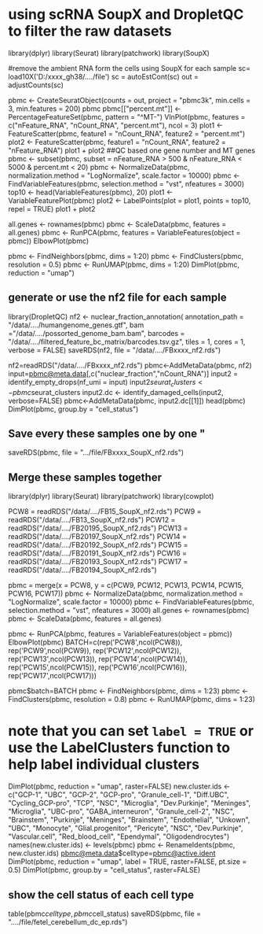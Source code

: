 # using scRNA SoupX and DropletQC to filter the raw datasets 

library(dplyr)
library(Seurat)
library(patchwork)
library(SoupX)

#remove the ambient RNA form the cells using SoupX for each sample
sc= load10X('D:/xxxx_gh38/..../file')
sc = autoEstCont(sc)
out = adjustCounts(sc)

pbmc <- CreateSeuratObject(counts = out, project = "pbmc3k", min.cells = 3, min.features = 200)
pbmc
pbmc[["percent.mt"]] <- PercentageFeatureSet(pbmc, pattern = "^MT-")
VlnPlot(pbmc, features = c("nFeature_RNA", "nCount_RNA", "percent.mt"), ncol = 3)
plot1 <- FeatureScatter(pbmc, feature1 = "nCount_RNA", feature2 = "percent.mt")
plot2 <- FeatureScatter(pbmc, feature1 = "nCount_RNA", feature2 = "nFeature_RNA")
plot1 + plot2
##QC based one gene number and MT genes
pbmc <- subset(pbmc, subset = nFeature_RNA > 500 & nFeature_RNA < 5000 & percent.mt < 20)
pbmc <- NormalizeData(pbmc, normalization.method = "LogNormalize", scale.factor = 10000)
pbmc <- FindVariableFeatures(pbmc, selection.method = "vst", nfeatures = 3000)
top10 <- head(VariableFeatures(pbmc), 20)
plot1 <- VariableFeaturePlot(pbmc)
plot2 <- LabelPoints(plot = plot1, points = top10, repel = TRUE)
plot1 + plot2

all.genes <- rownames(pbmc)
pbmc <- ScaleData(pbmc, features = all.genes)
pbmc <- RunPCA(pbmc, features = VariableFeatures(object = pbmc))
ElbowPlot(pbmc)

pbmc <- FindNeighbors(pbmc, dims = 1:20)
pbmc <- FindClusters(pbmc, resolution = 0.5)
pbmc <- RunUMAP(pbmc, dims = 1:20)
DimPlot(pbmc, reduction = "umap")

## generate or use the nf2 file for each sample

library(DropletQC)
nf2 <- nuclear_fraction_annotation(
  annotation_path = "/data/..../humangenome_genes.gtf",
  bam ="/data/..../possorted_genome_bam.bam",
  barcodes = "/data/..../filtered_feature_bc_matrix/barcodes.tsv.gz",
  tiles = 1, cores = 1, verbose = FALSE)
saveRDS(nf2, file = "/data/..../FBxxxx_nf2.rds")

nf2=readRDS("/data/..../FBxxxx_nf2.rds")
pbmc<-AddMetaData(pbmc, nf2)
input=pbmc@meta.data[,c("nuclear_fraction","nCount_RNA")]
input2 = identify_empty_drops(nf_umi = input)
input2$seurat_clusters <- pbmc$seurat_clusters
input2.dc <- identify_damaged_cells(input2, verbose=FALSE)
pbmc<-AddMetaData(pbmc, input2.dc[[1]])
head(pbmc)
DimPlot(pbmc, group.by = "cell_status")

## Save every these samples one by one "
saveRDS(pbmc, file = ".../file/FBxxxx_SoupX_nf2.rds")


## Merge these samples together

library(dplyr)
library(Seurat)
library(patchwork)
library(cowplot)

PCW8 = readRDS("/data/..../FB15_SoupX_nf2.rds")
PCW9 = readRDS("/data/..../FB13_SoupX_nf2.rds")
PCW12 = readRDS("/data/..../FB20195_SoupX_nf2.rds")
PCW13 = readRDS("/data/..../FB20197_SoupX_nf2.rds")
PCW14 = readRDS("/data/..../FB20192_SoupX_nf2.rds")
PCW15 = readRDS("/data/..../FB20191_SoupX_nf2.rds")
PCW16 = readRDS("/data/..../FB20193_SoupX_nf2.rds")
PCW17 = readRDS("/data/..../FB20194_SoupX_nf2.rds")

pbmc = merge(x = PCW8, y = c(PCW9, PCW12, PCW13, PCW14, PCW15, PCW16, PCW17))
pbmc <- NormalizeData(pbmc, normalization.method = "LogNormalize", scale.factor = 10000)
pbmc <- FindVariableFeatures(pbmc, selection.method = "vst", nfeatures = 3000)
all.genes <- rownames(pbmc)
pbmc <- ScaleData(pbmc, features = all.genes)

pbmc <- RunPCA(pbmc, features = VariableFeatures(object = pbmc))
ElbowPlot(pbmc)
BATCH=c(rep('PCW8',ncol(PCW8)),
        rep('PCW9',ncol(PCW9)),
        rep('PCW12',ncol(PCW12)),
        rep('PCW13',ncol(PCW13)),
        rep('PCW14',ncol(PCW14)),
        rep('PCW15',ncol(PCW15)),
        rep('PCW16',ncol(PCW16)), 
        rep('PCW17',ncol(PCW17)))

pbmc$batch=BATCH
pbmc <- FindNeighbors(pbmc, dims = 1:23)
pbmc <- FindClusters(pbmc, resolution = 0.8)
pbmc <- RunUMAP(pbmc, dims = 1:23)
# note that you can set `label = TRUE` or use the LabelClusters function to help label individual clusters

DimPlot(pbmc, reduction = "umap", raster=FALSE)
new.cluster.ids <- c("GCP-1", "UBC", "GCP-2", "GCP-pro", "Granule_cell-1", "Diff.UBC", "Cycling_GCP-pro", "TCP", "NSC", "Microglia", "Dev.Purkinje", "Meninges", "Microglia", "UBC-pro", "GABA_interneuron", "Granule_cell-2", "NSC", "Brainstem", "Purkinje", "Meninges", "Brainstem", "Endothelial", "Unkown", "UBC", "Monocyte", "Glial.progenitor", "Pericyte", "NSC", "Dev.Purkinje", "Vascular.cell", "Red_blood_cell", "Ependymal", "Oligodendrocytes")
names(new.cluster.ids) <- levels(pbmc)
pbmc <- RenameIdents(pbmc, new.cluster.ids)
pbmc@meta.data$celltype=pbmc@active.ident
DimPlot(pbmc, reduction = "umap", label = TRUE, raster=FALSE, pt.size = 0.5)
DimPlot(pbmc, group.by = "cell_status", raster=FALSE)
## show the cell status of each cell type
table(pbmc$celltype, pbmc$cell_status)
saveRDS(pbmc, file = "..../file/fetel_cerebellum_dc_ep.rds")
